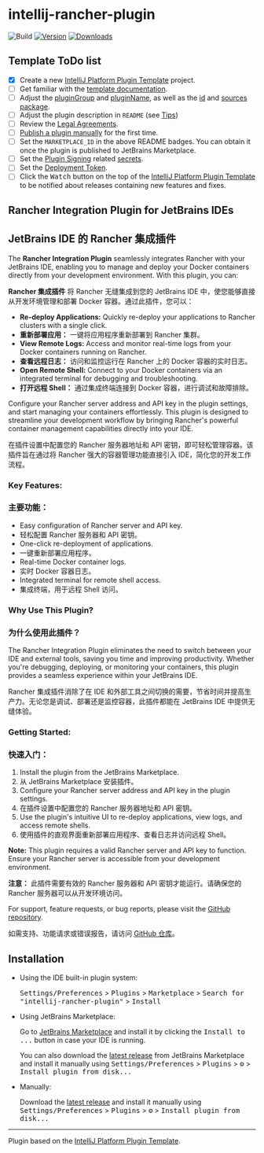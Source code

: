 # intellij-rancher-plugin

![Build](https://github.com/nfzsh/intellij-rancher-plugin/workflows/Build/badge.svg)
[![Version](https://img.shields.io/jetbrains/plugin/v/MARKETPLACE_ID.svg)](https://plugins.jetbrains.com/plugin/MARKETPLACE_ID)
[![Downloads](https://img.shields.io/jetbrains/plugin/d/MARKETPLACE_ID.svg)](https://plugins.jetbrains.com/plugin/MARKETPLACE_ID)

## Template ToDo list
- [x] Create a new [IntelliJ Platform Plugin Template][template] project.
- [ ] Get familiar with the [template documentation][template].
- [ ] Adjust the [pluginGroup](./gradle.properties) and [pluginName](./gradle.properties), as well as the [id](./src/main/resources/META-INF/plugin.xml) and [sources package](./src/main/kotlin).
- [ ] Adjust the plugin description in `README` (see [Tips][docs:plugin-description])
- [ ] Review the [Legal Agreements](https://plugins.jetbrains.com/docs/marketplace/legal-agreements.html?from=IJPluginTemplate).
- [ ] [Publish a plugin manually](https://plugins.jetbrains.com/docs/intellij/publishing-plugin.html?from=IJPluginTemplate) for the first time.
- [ ] Set the `MARKETPLACE_ID` in the above README badges. You can obtain it once the plugin is published to JetBrains Marketplace.
- [ ] Set the [Plugin Signing](https://plugins.jetbrains.com/docs/intellij/plugin-signing.html?from=IJPluginTemplate) related [secrets](https://github.com/JetBrains/intellij-platform-plugin-template#environment-variables).
- [ ] Set the [Deployment Token](https://plugins.jetbrains.com/docs/marketplace/plugin-upload.html?from=IJPluginTemplate).
- [ ] Click the <kbd>Watch</kbd> button on the top of the [IntelliJ Platform Plugin Template][template] to be notified about releases containing new features and fixes.

<!-- Plugin description -->
<h2>Rancher Integration Plugin for JetBrains IDEs</h2>
<h2>JetBrains IDE 的 Rancher 集成插件</h2>

<p>
    The <strong>Rancher Integration Plugin</strong> seamlessly integrates Rancher with your JetBrains IDE, enabling you to manage and deploy your Docker containers directly from your development environment. With this plugin, you can:
</p>
<p>
    <strong>Rancher 集成插件</strong> 将 Rancher 无缝集成到您的 JetBrains IDE 中，使您能够直接从开发环境管理和部署 Docker 容器。通过此插件，您可以：
</p>

<ul>
    <li><strong>Re-deploy Applications:</strong> Quickly re-deploy your applications to Rancher clusters with a single click.</li>
    <li><strong>重新部署应用：</strong> 一键将应用程序重新部署到 Rancher 集群。</li>
    <li><strong>View Remote Logs:</strong> Access and monitor real-time logs from your Docker containers running on Rancher.</li>
    <li><strong>查看远程日志：</strong> 访问和监控运行在 Rancher 上的 Docker 容器的实时日志。</li>
    <li><strong>Open Remote Shell:</strong> Connect to your Docker containers via an integrated terminal for debugging and troubleshooting.</li>
    <li><strong>打开远程 Shell：</strong> 通过集成终端连接到 Docker 容器，进行调试和故障排除。</li>
</ul>

<p>
    Configure your Rancher server address and API key in the plugin settings, and start managing your containers effortlessly. This plugin is designed to streamline your development workflow by bringing Rancher's powerful container management capabilities directly into your IDE.
</p>
<p>
    在插件设置中配置您的 Rancher 服务器地址和 API 密钥，即可轻松管理容器。该插件旨在通过将 Rancher 强大的容器管理功能直接引入 IDE，简化您的开发工作流程。
</p>

<h3>Key Features:</h3>
<h3>主要功能：</h3>
<ul>
    <li>Easy configuration of Rancher server and API key.</li>
    <li>轻松配置 Rancher 服务器和 API 密钥。</li>
    <li>One-click re-deployment of applications.</li>
    <li>一键重新部署应用程序。</li>
    <li>Real-time Docker container logs.</li>
    <li>实时 Docker 容器日志。</li>
    <li>Integrated terminal for remote shell access.</li>
    <li>集成终端，用于远程 Shell 访问。</li>
</ul>

<h3>Why Use This Plugin?</h3>
<h3>为什么使用此插件？</h3>
<p>
    The Rancher Integration Plugin eliminates the need to switch between your IDE and external tools, saving you time and improving productivity. Whether you're debugging, deploying, or monitoring your containers, this plugin provides a seamless experience within your JetBrains IDE.
</p>
<p>
    Rancher 集成插件消除了在 IDE 和外部工具之间切换的需要，节省时间并提高生产力。无论您是调试、部署还是监控容器，此插件都能在 JetBrains IDE 中提供无缝体验。
</p>

<h3>Getting Started:</h3>
<h3>快速入门：</h3>
<ol>
    <li>Install the plugin from the JetBrains Marketplace.</li>
    <li>从 JetBrains Marketplace 安装插件。</li>
    <li>Configure your Rancher server address and API key in the plugin settings.</li>
    <li>在插件设置中配置您的 Rancher 服务器地址和 API 密钥。</li>
    <li>Use the plugin's intuitive UI to re-deploy applications, view logs, and access remote shells.</li>
    <li>使用插件的直观界面重新部署应用程序、查看日志并访问远程 Shell。</li>
</ol>

<p>
    <strong>Note:</strong> This plugin requires a valid Rancher server and API key to function. Ensure your Rancher server is accessible from your development environment.
</p>
<p>
    <strong>注意：</strong> 此插件需要有效的 Rancher 服务器和 API 密钥才能运行。请确保您的 Rancher 服务器可以从开发环境访问。
</p>

<p>
    For support, feature requests, or bug reports, please visit the <a href="https://github.com/your-repo/rancher-integration-plugin">GitHub repository</a>.
</p>
<p>
    如需支持、功能请求或错误报告，请访问 <a href="https://github.com/your-repo/rancher-integration-plugin">GitHub 仓库</a>。
</p>
<!-- Plugin description end -->

## Installation

- Using the IDE built-in plugin system:
  
  <kbd>Settings/Preferences</kbd> > <kbd>Plugins</kbd> > <kbd>Marketplace</kbd> > <kbd>Search for "intellij-rancher-plugin"</kbd> >
  <kbd>Install</kbd>
  
- Using JetBrains Marketplace:

  Go to [JetBrains Marketplace](https://plugins.jetbrains.com/plugin/MARKETPLACE_ID) and install it by clicking the <kbd>Install to ...</kbd> button in case your IDE is running.

  You can also download the [latest release](https://plugins.jetbrains.com/plugin/MARKETPLACE_ID/versions) from JetBrains Marketplace and install it manually using
  <kbd>Settings/Preferences</kbd> > <kbd>Plugins</kbd> > <kbd>⚙️</kbd> > <kbd>Install plugin from disk...</kbd>

- Manually:

  Download the [latest release](https://github.com/nfzsh/intellij-rancher-plugin/releases/latest) and install it manually using
  <kbd>Settings/Preferences</kbd> > <kbd>Plugins</kbd> > <kbd>⚙️</kbd> > <kbd>Install plugin from disk...</kbd>


---
Plugin based on the [IntelliJ Platform Plugin Template][template].

[template]: https://github.com/JetBrains/intellij-platform-plugin-template
[docs:plugin-description]: https://plugins.jetbrains.com/docs/intellij/plugin-user-experience.html#plugin-description-and-presentation
